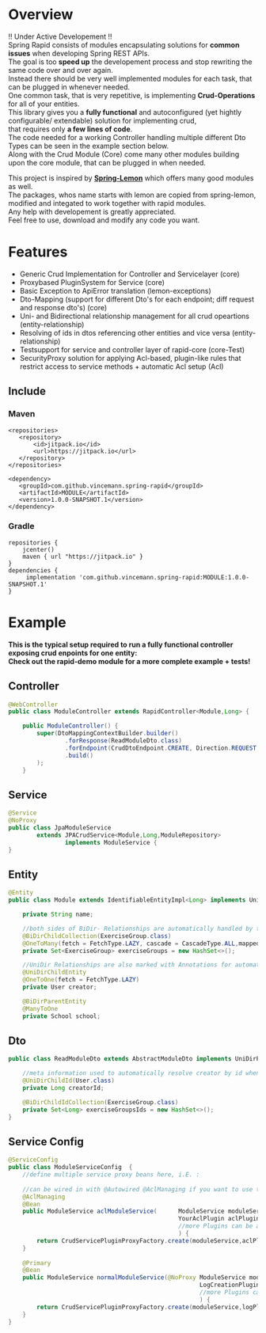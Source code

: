 # Overview  
!! Under Active Developement !!  
Spring Rapid consists of modules encapsulating solutions for **common issues** when developing Spring REST APIs.  
The goal is too **speed up** the developement process and stop rewriting the same code over and over again.  
Instead there should be very well implemented modules for each task, that can be plugged in whenever needed.  
One common task, that is very repetitive, is implementing **Crud-Operations** for all of your entities.  
This library gives you a **fully functional** and autoconfigured (yet hightly configurable/ extendable) solution for implementing crud,  
that requires only **a few lines of code**.  
The code needed for a working Controller handling multiple different Dto Types can be seen in the example section below.  
Along with the Crud Module (Core) come many other modules building upon the core module, that can be plugged in when needed.  
  
This project is inspired by [**Spring-Lemon**](https://github.com/naturalprogrammer/spring-lemon) which offers many good modules as well.  
The packages, whos name starts with lemon are copied from spring-lemon, modified and integated to work together with rapid modules.  
Any help with developement is greatly appreciated.  
Feel free to use, download and modify any code you want.  
  
  
# Features  
* Generic Crud Implementation for Controller and Servicelayer                                        (core)  
* Proxybased PluginSystem for Service                                                                (core)  
* Basic Exception to ApiError translation                                                            (lemon-exceptions)  
* Dto-Mapping (support for different Dto's for each endpoint; diff request and response dto's)       (core)  
* Uni- and Bidirectional relationship management for all crud opeartions                             (entity-relationship)  
* Resolving of ids in dtos referencing other entities and vice versa                       (entity-relationship)  
* Testsupport for service and controller layer of rapid-core                                         (core-Test)  
* SecurityProxy solution for applying Acl-based, plugin-like 
  rules that restrict access to service methods + automatic Acl setup                                 (Acl)            
    
 ## Include  
 ### Maven  
 ```code  
<repositories>    
    <repository>   
        <id>jitpack.io</id>  
        <url>https://jitpack.io</url>  
    </repository>  
</repositories>  
  
<dependency>  
    <groupId>com.github.vincemann.spring-rapid</groupId>  
    <artifactId>MODULE</artifactId>  
    <version>1.0.0-SNAPSHOT.1</version>  
</dependency>  
```  
### Gradle  
```code
repositories {  
    jcenter()  
    maven { url "https://jitpack.io" }  
}  
dependencies {  
     implementation 'com.github.vincemann.spring-rapid:MODULE:1.0.0-SNAPSHOT.1'  
}  
```  
  
# Example  
**This is the typical setup required to run a fully functional controller exposing crud enpoints for one entity:**  
**Check out the rapid-demo module for a more complete example + tests!**  
## Controller    
  
```java
@WebController
public class ModuleController extends RapidController<Module,Long> {

    public ModuleController() {
        super(DtoMappingContextBuilder.builder()
                .forResponse(ReadModuleDto.class)
                .forEndpoint(CrudDtoEndpoint.CREATE, Direction.REQUEST, CreateModuleDto.class)
                .build()
        );
    }
```
  
  
## Service   
  
```java
@Service
@NoProxy
public class JpaModuleService
        extends JPACrudService<Module,Long,ModuleRepository>
                implements ModuleService {
}
```  
  
## Entity    
  
```java
@Entity
public class Module extends IdentifiableEntityImpl<Long> implements UniDirParent, BiDirChild, BiDirParent {

    private String name;

    //both sides of BiDir- Relationships are automatically handled by the Framework  
    @BiDirChildCollection(ExerciseGroup.class)
    @OneToMany(fetch = FetchType.LAZY, cascade = CascadeType.ALL,mappedBy = "module")
    private Set<ExerciseGroup> exerciseGroups = new HashSet<>();

    //UniDir Relationships are also marked with Annotations for automatic Dto-Mapping (Entity gets resolved from id)  
    @UniDirChildEntity
    @OneToOne(fetch = FetchType.LAZY)
    private User creator;

    @BiDirParentEntity
    @ManyToOne
    private School school;
```  
  
## Dto  
  
```java
public class ReadModuleDto extends AbstractModuleDto implements UniDirParentDto, BiDirParentDto {

    //meta information used to automatically resolve creator by id when mapping dto to entity
    @UniDirChildId(User.class)
    private Long creatorId;

    @BiDirChildIdCollection(ExerciseGroup.class)
    private Set<Long> exerciseGroupsIds = new HashSet<>();
}
```
  
## Service Config    
  
```java
@ServiceConfig
public class ModuleServiceConfig  {
    //define multiple service proxy beans here, i.E. :
    
    //can be wired in with @Autowired @AclManaging if you want to use the version of the service, that also stores acl information  
    @AclManaging
    @Bean
    public ModuleService aclModuleService(      ModuleService moduleService,
                                                YourAclPlugin aclPlugin,
                                                //more Plugins can be added here...
                                                ) {
        return CrudServicePluginProxyFactory.create(moduleService,aclPlugin);
    }
    
    @Primary
    @Bean
    public ModuleService normalModuleService(@NoProxy ModuleService moduleService,
                                                      LogCreationPlugin logPlugin,
                                                      //more Plugins can be added here...
                                                      ) {
        return CrudServicePluginProxyFactory.create(moduleService,logPlugin);
    }
}
```  
  


